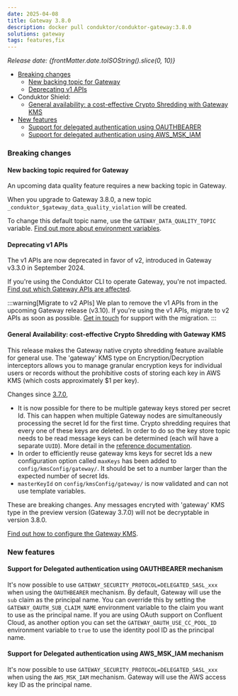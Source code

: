 ```yaml
---
date: 2025-04-08
title: Gateway 3.8.0
description: docker pull conduktor/conduktor-gateway:3.8.0
solutions: gateway
tags: features,fix
---
```


*Release date: {frontMatter.date.toISOString().slice(0, 10)}*

- [Breaking changes](#breaking-changes)
   - [New backing topic for Gateway](#new-backing-topic-required-for-gateway)
   - [Deprecating v1 APIs](#deprecating-v1-apis)
- Conduktor Shield:
   - [General availability: a cost-effective Crypto Shredding with Gateway KMS](#general-availability-cost-effective-crypto-shredding-with-gateway-kms)
- [New features](#new-features)
   - [Support for delegated authentication using OAUTHBEARER](support-for-delegated-authentication-using-oauthbearer-mechanism) 
   - [Support for delegated authentication using AWS_MSK_IAM](support-for-delegated-authentication-using-aws_msk_iam-mechanism)

### Breaking changes

#### New backing topic required for Gateway
An upcoming data quality feature requires a new backing topic in Gateway.

When you upgrade to Gateway 3.8.0, a new topic `_conduktor_$gateway_data_quality_violation` will be created.

To change this default topic name, use the `GATEWAY_DATA_QUALITY_TOPIC` variable. [Find out more about environment variables](https://docs.conduktor.io/gateway/configuration/env-variables/#topics-names).

#### Deprecating v1 APIs
The v1 APIs are now deprecated in favor of v2, introduced in Gateway v3.3.0 in September 2024.  

If you're using the Conduktor CLI to operate Gateway, you're not impacted. [Find out which Gateway APIs are affected](https://developers.conduktor.io/?product=gateway&version=3.6.1&gatewayApiVersion=v1).

:::warning[Migrate to v2 APIs]
We plan to remove the v1 APIs from in the upcoming Gateway release (v3.10). If you're using the v1 APIs, migrate to v2 APIs as soon as possible. [Get in touch](https://support.conduktor.io/hc/en-gb/requests/new?ticket_form_id=17438363566609) for support with the migration.
:::

#### General Availability: cost-effective Crypto Shredding with Gateway KMS

This release makes the Gateway native crypto shredding feature available for general use. The 'gateway' KMS type on Encryption/Decryption interceptors allows you to manage granular encryption keys for individual users or records without the prohibitive costs of storing each key in AWS KMS (which costs approximately $1 per key).

Changes since [3.7.0](/changelog/#preview-feature-introducing-cost-effective-crypto-shredding-with-gateway-kms),
* It is now possible for there to be multiple gateway keys stored per secret Id. This can happen when multiple Gateway nodes are simultaneously processing the secret Id for the first time. Crypto shredding requires that every one of these keys are deleted. In order to do so the key store topic needs to be read message keys can be determined (each will have a separate `UUID`). More detail in the [reference documentation](/gateway/interceptors/data-security/encryption/encryption-configuration/#crypto-shredding).
* In order to efficiently reuse gateway kms keys for secret Ids a new configuration option called `maxKeys` has been added to `config/kmsConfig/gateway/`. It should be set to a number larger than the expected number of secret Ids.
* `masterKeyId` on `config/kmsConfig/gateway/` is now validated and can not use template variables.

These are breaking changes. Any messages encryted with 'gateway' KMS type in the preview version (Gateway 3.7.0) will not be decryptable in version 3.8.0.

[Find out how to configure the Gateway KMS](/gateway/interceptors/data-security/encryption/encryption-configuration#gateway-kms).

### New features

#### Support for Delegated authentication using OAUTHBEARER mechanism 
It's now possible to use `GATEWAY_SECURITY_PROTOCOL=DELEGATED_SASL_xxx` when using the `OAUTHBEARER` mechanism.
By default, Gateway will use the `sub` claim as the principal name. 
You can override this by setting the `GATEWAY_OAUTH_SUB_CLAIM_NAME` environment variable to the claim you want to use as the principal name.
If you are using OAuth support on Confluent Cloud, as another option you can set the `GATEWAY_OAUTH_USE_CC_POOL_ID` environment variable to `true` to use the identity pool ID as the principal name.

#### Support for Delegated authentication using AWS_MSK_IAM mechanism
It's now possible to use `GATEWAY_SECURITY_PROTOCOL=DELEGATED_SASL_xxx` when using the `AWS_MSK_IAM` mechanism.
Gateway will use the AWS access key ID as the principal name.
